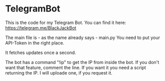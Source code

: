 # TelegramBot
This is the code for my Telegram Bot. You can find it here: https://telegram.me/BlackJackBot

The main file is - as the name already says - main.py
You need to put your API-Token in the right place.

It fetches updates once a second.

The bot has a command "!ip" to get the IP from inside the bot. If you don't want that feature, comment the line. If you want it you need a script returning the IP. I will uploade one, if you request it.
